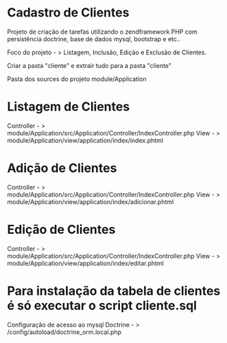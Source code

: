 # Cadastro de Clientes


Projeto de criação de tarefas utilizando o zendframework PHP com persistência doctrine, base de dados mysql, bootstrap e etc..

Foco do projeto - > Listagem, Inclusão, Edição e Exclusão de Clientes.

Criar a pasta "cliente" e extrair tudo para a pasta "cliente"

Pasta dos sources do projeto module/Application 


# Listagem de Clientes 
Controller - > module/Application/src/Application/Controller/IndexController.php
View - > module/Application/view/application/index/index.phtml

# Adição de Clientes 
Controller - > module/Application/src/Application/Controller/IndexController.php
View - > module/Application/view/application/index/adicionar.phtml

# Edição de Clientes 
Controller - > module/Application/src/Application/Controller/IndexController.php
View - > module/Application/view/application/index/editar.phtml

# Para instalação da tabela de clientes é só executar o script cliente.sql
Configuração de acesso ao mysql
Doctrine - > /config/autoload/doctrine_orm.local.php
